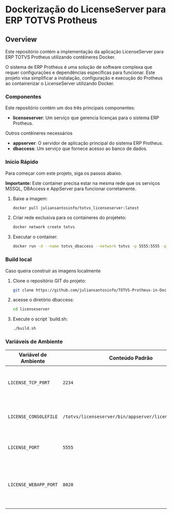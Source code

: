 # Dockerização do LicenseServer para ERP TOTVS Protheus

## Overview

Este repositório contém a implementação da aplicação LicenseServer para ERP TOTVS Protheus utilizando contêineres Docker.

O sistema de ERP Protheus é uma solução de software complexa que requer configurações e dependências específicas para funcionar. Este projeto visa simplificar a instalação, configuração e execução do Protheus ao containerizar o LicenseServer utilizando Docker.

### Componentes

Este repositório contém um dos três principais componentes:

* **licenseserver**: Um serviço que gerencia licenças para o sistema ERP Protheus.

Outros contêineres necessários

* **appserver**: O servidor de aplicação principal do sistema ERP Protheus.
* **dbaccess**: Um serviço que fornece acesso ao banco de dados.

### Início Rápido

Para começar com este projeto, siga os passos abaixo.

**Importante:** Este container precisa estar na mesma rede que os serviços MSSQL, DBAccess e AppServer para funcionar corretamente.

1. Baixe a imagem:

    ```bash
    docker pull juliansantosinfo/totvs_licenseserver:latest
    ```

2. Criar rede exclusiva para os containeres do projeteto:

    ```bash
    docker network create totvs
    ```

3. Executar o container.

    ```bash
    docker run -d --name totvs_dbaccess --network totvs -p 5555:5555 -p 2234:2234 -p 8020:8020 --ulimit nofile=65536:65536 juliansantosinfo/totvs_licenseserver:latest
    ```

### Build local

Caso queira construir as imagens localmente

1. Clone o repositório GIT do projeto:

    ```bash
    git clone https://github.com/juliansantosinfo/TOTVS-Protheus-in-Docker.git
    ```

2. acesse o diretório dbaccess:

    ```bash
    cd licenseserver
    ```

3. Execute o script `build.sh:

    ```bash
    ./build.sh
    ```

### Variáveis de Ambiente

| Variável de Ambiente | Conteúdo Padrão | Descrição |
|---|---|---|
| `LICENSE_TCP_PORT` | `2234` | Define a porta TCP para comunicação com o servidor de licenças. |
| `LICENSE_CONSOLEFILE` | `/totvs/licenseserver/bin/appserver/licenseserver.log` | Define o caminho para o arquivo de log do servidor de licenças. |
| `LICENSE_PORT` | `5555` | Define a porta principal do servidor de licenças. |
| `LICENSE_WEBAPP_PORT` | `8020` | Define a porta para a interface de monitoramento web do servidor de licenças. |
